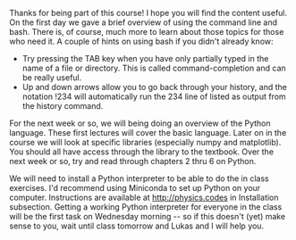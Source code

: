 Thanks for being part of this course! I hope you will find the content useful.  On the first day we gave a brief overview of using the command line and bash.  There is, of course, much more to learn about those topics for those who need it.  A couple of hints on using bash if you didn't already know:

- Try pressing the TAB key when you have only partially typed in the name of a file or directory. This is called command-completion and can be really useful.
- Up and down arrows allow you to go back through your history, and the notation !234 will automatically run the 234 line of listed as output from the history command.

For the next week or so, we will being doing an overview of the Python language.  These first lectures will cover the basic language. Later on in the course we will look at specific libraries (especially numpy and matplotlib).  You should all have access through the library to the textbook. Over the next week or so, try and read through chapters 2 thru 6 on Python.  

We will need to install a Python interpreter to be able to do the in class exercises.  I'd recommend using Miniconda to set up Python on your computer.  Instructions are available at http://physics.codes in Installation subsection.  Getting a working Python interpreter for everyone in the class will be the first task on Wednesday morning -- so if this doesn't (yet) make sense to you, wait until class tomorrow and Lukas and I will help you.


